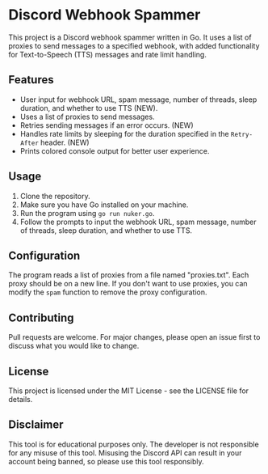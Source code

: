 # Discord Webhook Spammer

This project is a Discord webhook spammer written in Go. It uses a list of proxies to send messages to a specified webhook, with added functionality for Text-to-Speech (TTS) messages and rate limit handling.

## Features

- User input for webhook URL, spam message, number of threads, sleep duration, and whether to use TTS (NEW).
- Uses a list of proxies to send messages.
- Retries sending messages if an error occurs. (NEW)
- Handles rate limits by sleeping for the duration specified in the `Retry-After` header. (NEW)
- Prints colored console output for better user experience.

## Usage

1. Clone the repository.
2. Make sure you have Go installed on your machine.
3. Run the program using `go run nuker.go`.
4. Follow the prompts to input the webhook URL, spam message, number of threads, sleep duration, and whether to use TTS.

## Configuration

The program reads a list of proxies from a file named "proxies.txt". Each proxy should be on a new line. If you don't want to use proxies, you can modify the `spam` function to remove the proxy configuration.

## Contributing

Pull requests are welcome. For major changes, please open an issue first to discuss what you would like to change.

## License

This project is licensed under the MIT License - see the LICENSE file for details.

## Disclaimer

This tool is for educational purposes only. The developer is not responsible for any misuse of this tool. Misusing the Discord API can result in your account being banned, so please use this tool responsibly.
